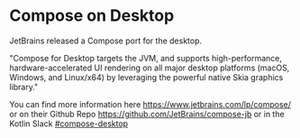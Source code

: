 # Compose on Desktop
JetBrains released a Compose port for the desktop.

"Compose for Desktop targets the JVM, and supports high-performance, hardware-accelerated UI rendering on all major desktop platforms (macOS, Windows, and Linux/x64) by leveraging the powerful native Skia graphics library."

You can find more information here https://www.jetbrains.com/lp/compose/ or on their Github Repo https://github.com/JetBrains/compose-jb or in the Kotlin Slack  [#compose-desktop](https://kotlinlang.slack.com/archives/C01D6HTPATV)